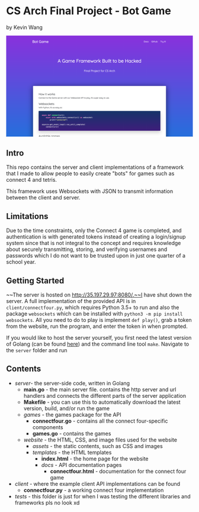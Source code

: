 # CS Arch Final Project - Bot Game
by Kevin Wang

![screenshot of website](screenshot.png)

## Intro

This repo contains the server and client implementations of a framework that I made to allow people to easily create "bots" for games such as connect 4 and tetris. 

This framework uses Websockets with JSON to transmit information between the client and server. 

## Limitations

Due to the time constraints, only the Connect 4 game is completed, and authentication is with generated tokens instead of creating a login/signup system since that is not integral to the concept and requires knowledge about securely transmitting, storing, and verifying usernames and passwords which I do not want to be trusted upon in just one quarter of a school year. 

## Getting Started

~~The server is hosted on http://35.197.29.97:8080/.~~I have shut down the server. A full implementation of the provided API is in `client/connectfour.py`, which requires Python 3.5+ to run and also the package `websockets` which can be installed with `python3 -m pip install websockets`. All you need to do to play is implement `def play()`, grab a token from the website, run the program, and enter the token in when prompted.


If you would like to host the server yourself, you first need the latest version of Golang (can be found [here](https://golang.org/)) and the command line tool `make`. Navigate to the `server` folder and run 

## Contents

- _server_- the server-side code, written in Golang
    - **main.go** - the main server file. contains the http server and url handlers and connects the different parts of the server application
    - **Makefile** - you can use this to automatically download the latest version, build, and/or run the game
    - _games_ - the games package for the API
        - **connectfour.go** - contains all the connect four-specific components
        - **games.go** - contains the games
    - _website_ - the HTML, CSS, and image files used for the website
        - _assets_ - the static contents, such as CSS and images
        - _templates_ - the HTML templates
            - **index.html** - the home page for the website
            - _docs_ - API documentation pages
                - **connectfour.html** - documentation for the connect four game
- _client_ - where the example client API implementations can be found
    - **connectfour<nolink>.py** - a working connect four implementation
- _tests_ - this folder is just for when I was testing the different libraries and frameworks pls no look xd

